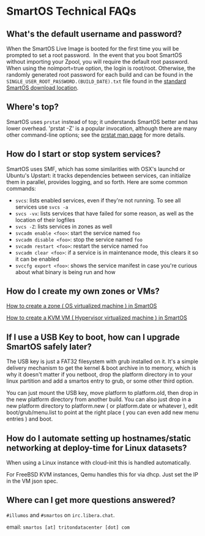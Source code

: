# SmartOS Technical FAQs

<!-- markdownlint-disable no-trailing-punctuation -->

## What's the default username and password?

When the SmartOS Live Image is booted for the first time you will be
prompted to set a root password.  In the event that you boot SmartOS
without importing your Zpool, you will require the default root
password.  When using the noimport=true option, the login is root/root.
Otherwise, the randomly generated root password for each build and can
be found in the `SINGLE_USER_ROOT_PASSWORD.(BUILD_DATE).txt` file
found in the
[standard SmartOS download location](https://us-central.manta.mnx.io/Joyent_Dev/public/SmartOS/latest.html).

## Where's top?

SmartOS uses `prstat` instead of top; it understands SmartOS better and
has lower overhead. 'prstat -Z' is a popular invocation, although there
are many other command-line options; see the [prstat man
page](http://www.illumos.org/man/8/prstat) for more details.

## How do I start or stop system services?

SmartOS uses SMF, which has some similarities with OSX's launchd or
Ubuntu's Upstart: it tracks dependencies between services, can
initialize them in parallel, provides logging, and so forth. Here are
some common commands:

- `svcs`: lists enabled services, even if they're not running. To see all
  services use `svcs -a`
- `svcs -vx`: lists services that have failed for some reason, as well as
  the location of their logfiles
- `svcs -Z`: lists services in zones as well
- `svcadm enable <foo>`: start the service named `foo`
- `svcadm disable <foo>`: stop the service named `foo`
- `svcadm restart <foo>`: restart the service named `foo`
- `svcadm clear <foo>`: if a service is in maintenance mode, this clears
  it so it can be enabled
- `svccfg export <foo>`: shows the service manifest in case you're curious
  about what binary is being run and how

## How do I create my own zones or VMs?

[How to create a zone ( OS virtualized machine ) in SmartOS](how-to-create-a-zone.md)

[How to create a KVM VM ( Hypervisor virtualized machine ) in SmartOS](how-to-create-an-hvm-zone.md)

## If I use a USB Key to boot, how can I upgrade SmartOS safely later?

The USB key is just a FAT32 filesystem with grub installed on it. It's a
simple delivery mechanism to get the kernel & boot archive in to memory,
which is why it doesn't matter if you netboot, drop the platform
directory in to your linux partition and add a smartos entry to grub, or
some other third option.

You can just mount the USB key, move platform to platform.old, then drop
in the new platform directory from another build. You can also just drop
in a new platform directory to platform.new ( or platform.date or
whatever ), edit boot/grub/menu.list to point at the right place ( you
can even add new menu entries ) and boot.

<!-- markdownlint-disable line-length -->
## How do I automate setting up hostnames/static networking at deploy-time for Linux datasets?
<!-- markdownlint-enable line-length -->

When using a Linux instance with cloud-init this is handled automatically.

For FreeBSD KVM instances, Qemu handles this for via dhcp. Just set the IP in
the VM json spec.

## Where can I get more questions answered?

`#illumos` and `#smartos` on `irc.libera.chat`.

email: `smartos [at] tritondatacenter [dot] com`
